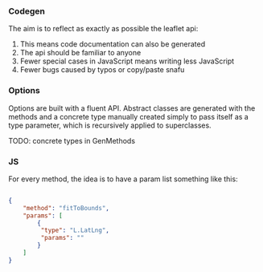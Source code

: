 ### Codegen

The aim is to reflect as exactly as possible the leaflet api:
1. This means code documentation can also be generated
2. The api should be familiar to anyone
3. Fewer special cases in JavaScript means writing less JavaScript
4. Fewer bugs caused by typos or copy/paste snafu


### Options
Options are built with a fluent API. Abstract classes are generated with the methods and a concrete type 
manually created simply to pass itself as a type parameter, which is recursively applied to superclasses.

TODO: concrete types in GenMethods 

### JS

For every method, the idea is to have a param list something like this:

```json

{
    "method": "fitToBounds",
    "params": [
        {
         "type": "L.LatLng",
         "params": ""
        }
    ]
}
```


